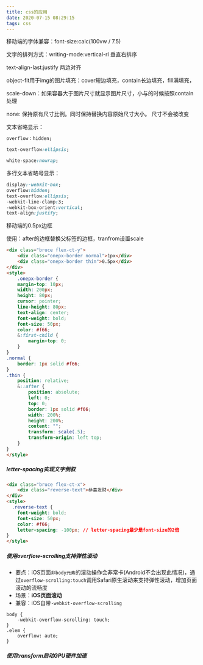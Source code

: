 ```yaml
---
title: css的应用
date: 2020-07-15 08:29:15
tags: css
---
```


移动端的字体兼容：font-size:calc(100vw / 7.5)

文字的排列方式：writing-mode:vertical-rl 垂直右排序

text-align-last:justify 两边对齐

object-fit用于img的图片填充：cover短边填充，contain长边填充，fill满填充，

<!--more-->

scale-down：如果容器大于图片尺寸就显示图片尺寸，小与的时候按照contain处理

 none: 保持原有尺寸比例。同时保持替换内容原始尺寸大小。 尺寸不会被改变

文本省略显示：

```css
overflow：hidden;

text-overflow:ellipsis;

white-space:nowrap;
```

多行文本省略号显示：

```css
display:-webkit-box;
overflow:hidden;
text-overflow:ellipsis;
-webkit-line-clamp:3;
-webkit-box-orient:vertical;
text-align:justify;
```

移动端的0.5px边框

使用：after的边框替换父标签的边框，tranfrom设置scale

```html
<div class="bruce flex-ct-y">
	<div class="onepx-border normal">1px</div>
	<div class="onepx-border thin">0.5px</div>
</div>
<style>
    .onepx-border {
	margin-top: 10px;
	width: 200px;
	height: 80px;
	cursor: pointer;
	line-height: 80px;
	text-align: center;
	font-weight: bold;
	font-size: 50px;
	color: #f66;
	&:first-child {
		margin-top: 0;
	}
}
.normal {
	border: 1px solid #f66;
}
.thin {
	position: relative;
	&::after {
		position: absolute;
		left: 0;
		top: 0;
		border: 1px solid #f66;
		width: 200%;
		height: 200%;
		content: "";
		transform: scale(.5);
		transform-origin: left top;
	}
}
</style>
```

##### letter-spacing实现文字倒叙

```html
<div class="bruce flex-ct-x">
	<div class="reverse-text">恭喜发财</div>
</div>
<style>
  .reverse-text {
	font-weight: bold;
	font-size: 50px;
	color: #f66;
	letter-spacing: -100px; // letter-spacing最少是font-size的2倍
}
</style>

```

##### 使用overflow-scrolling支持弹性滚动

- 要点：iOS页面`非body元素`的滚动操作会非常卡(Android不会出现此情况)，通过`overflow-scrolling:touch`调用Safari原生滚动来支持弹性滚动，增加页面滚动的流畅度
- 场景：**iOS页面滚动**
- 兼容：iOS自带`-webkit-overflow-scrolling`

```
body {
    -webkit-overflow-scrolling: touch;
}
.elem {
    overflow: auto;
}
```

##### 使用transform启动GPU硬件加速

